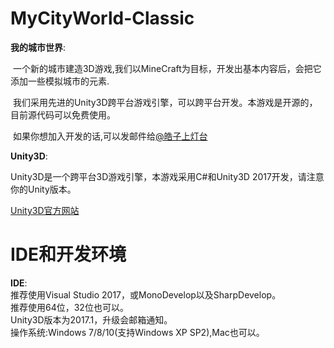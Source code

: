 # MyCityWorld-Classic
**我的城市世界**:

  一个新的城市建造3D游戏,我们以MineCraft为目标，开发出基本内容后，会把它添加一些模拟城市的元素.
  
  我们采用先进的Unity3D跨平台游戏引擎，可以跨平台开发。本游戏是开源的，目前源代码可以免费使用。
  
  如果你想加入开发的话,可以发邮件给[@皓子上灯台](2223625569@qq.com)

**Unity3D**:

Unity3D是一个跨平台3D游戏引擎，本游戏采用C#和Unity3D 2017开发，请注意你的Unity版本。

[Unity3D官方网站](https://unity3d.com/cn/)

# IDE和开发环境
**IDE**:
<br>推荐使用Visual Studio 2017，或MonoDevelop以及SharpDevelop。
<br>推荐使用64位，32位也可以。
<br>Unity3D版本为2017.1，升级会邮箱通知。
<br>操作系统:Windows 7/8/10(支持Windows XP SP2),Mac也可以。
